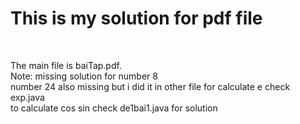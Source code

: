 <h1>This is my solution for pdf file</h1><br>
<p>The main file is baiTap.pdf. <br>
Note: missing solution for number 8<br>
number 24 also missing but i did it in other file for calculate e check exp.java <br>
to calculate cos sin check de1bai1.java for solution</p>
